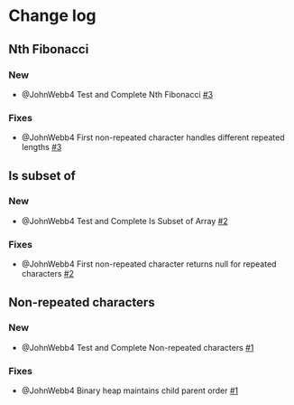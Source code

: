 # Change log
## Nth Fibonacci
### New
- @JohnWebb4 Test and Complete Nth Fibonacci [#3](https://github.com/JohnWebb4/hrr31-toy-problems/pull/3)
### Fixes
- @JohnWebb4 First non-repeated character handles different repeated lengths [#3](https://github.com/JohnWebb4/hrr31-toy-problems/pull/3)
## Is subset of
### New
- @JohnWebb4 Test and Complete Is Subset of Array [#2](https://github.com/JohnWebb4/hrr31-toy-problems/pull/2)
### Fixes
- @JohnWebb4 First non-repeated character returns null for repeated characters [#2](https://github.com/JohnWebb4/hrr31-toy-problems/pull/2)
## Non-repeated characters
### New
- @JohnWebb4 Test and Complete Non-repeated characters [#1](https://github.com/JohnWebb4/hrr31-toy-problems/pull/1)
### Fixes
- @JohnWebb4 Binary heap maintains child parent order [#1]((https://github.com/JohnWebb4/hrr31-toy-problems/pull/1))